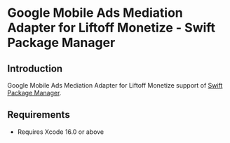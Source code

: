 # Google Mobile Ads Mediation Adapter for Liftoff Monetize - Swift Package Manager

## Introduction

Google Mobile Ads Mediation Adapter for Liftoff Monetize support of
[Swift Package Manager](https://swift.org/package-manager/).

## Requirements

-   Requires Xcode 16.0 or above
